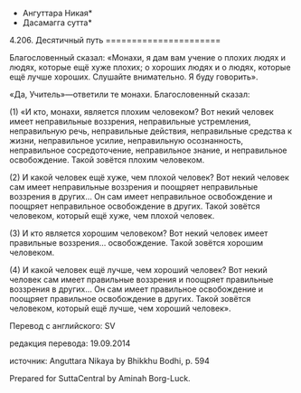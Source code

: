 * Ангуттара Никая*
* Дасамагга сутта*

4\.206\. Десятичный путь
\=\=\=\=\=\=\=\=\=\=\=\=\=\=\=\=\=\=\=\=\=\=

Благословенный сказал: «Монахи, я дам вам учение о плохих людях и людях, которые ещё хуже плохих; о хороших людях и о людях, которые ещё лучше хороших\. Слушайте внимательно\. Я буду говорить»\.

«Да, Учитель»—ответили те монахи\. Благословенный сказал:

\(1\) «И кто, монахи, является плохим человеком? Вот некий человек имеет неправильные воззрения, неправильные устремления, неправильную речь, неправильные действия, неправильные средства к жизни, неправильное усилие, неправильную осознанность, неправильное сосредоточение, неправильное знание, и неправильное освобождение\. Такой зовётся плохим человеком\.

\(2\) И какой человек ещё хуже, чем плохой человек? Вот некий человек сам имеет неправильные воззрения и поощряет неправильные воззрения в других… Он сам имеет неправильное освобождение и поощряет неправильное освобождение в других\. Такой зовётся человеком, который ещё хуже, чем плохой человек\.

\(3\) И кто является хорошим человеком? Вот некий человек имеет правильные воззрения… освобождение\. Такой зовётся хорошим человеком\.

\(4\) И какой человек ещё лучше, чем хороший человек? Вот некий человек сам имеет правильные воззрения и поощряет правильные воззрения в других… Он сам имеет правильное освобождение и поощряет правильное освобождение в других\. Такой зовётся человеком, который ещё лучше, чем хороший человек»\.

Перевод с английского: SV

редакция перевода: 19\.09\.2014

источник: Anguttara Nikaya by Bhikkhu Bodhi, p\. 594

Prepared for SuttaCentral by Aminah Borg\-Luck\.